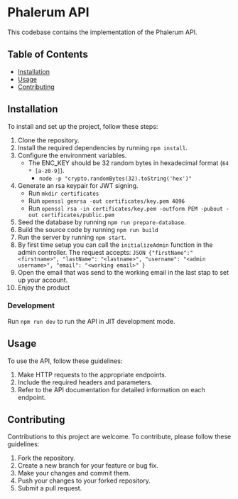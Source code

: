 # Phalerum API

This codebase contains the implementation of the Phalerum API.

## Table of Contents

- [Installation](#installation)
- [Usage](#usage)
- [Contributing](#contributing)

## Installation

To install and set up the project, follow these steps:

1. Clone the repository.
2. Install the required dependencies by running `npm install`.
3. Configure the environment variables.
    - The ENC_KEY should be 32 random bytes in hexadecimal format (`64 * [a-z0-9]`).
        - `node -p "crypto.randomBytes(32).toString('hex')"`
4. Generate an rsa keypair for JWT signing.
    - Run `mkdir certificates`
    - Run `openssl genrsa -out certificates/key.pem 4096`
    - Run `openssl rsa -in certificates/key.pem -outform PEM -pubout -out certificates/public.pem`
5. Seed the database by running `npm run prepare-database`.
6. Build the source code by running `npm run build`
6. Run the server by running `npm start`.
7. By first time setup you can call the `initializeAdmin` function in the admin controller. The request accepts: ```JSON {"firstName":"<firstname>", "lastName": "<lastname>", "username": "<admin username>", "email": "<working email>" }```
8. Open the email that was send to the working email in the last stap to set up your account.
9. Enjoy the product

### Development
Run `npm run dev` to run the API in JIT development mode.

## Usage

To use the API, follow these guidelines:

1. Make HTTP requests to the appropriate endpoints.
2. Include the required headers and parameters.
3. Refer to the API documentation for detailed information on each endpoint.

## Contributing

Contributions to this project are welcome. To contribute, please follow these guidelines:

1. Fork the repository.
2. Create a new branch for your feature or bug fix.
3. Make your changes and commit them.
4. Push your changes to your forked repository.
5. Submit a pull request. 
